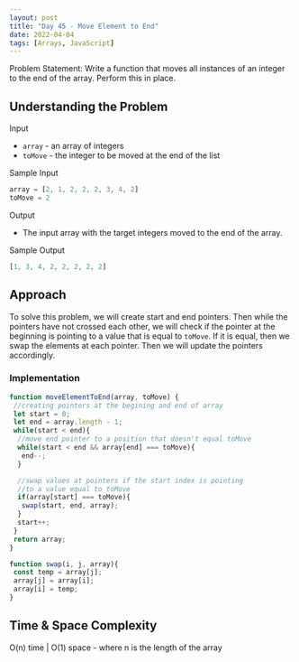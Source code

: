 ```yaml
---
layout: post
title: "Day 45 - Move Element to End"
date: 2022-04-04
tags: [Arrays, JavaScript]
---
```


Problem Statement: Write a function that moves all instances of an integer to the end of the array. Perform this in place.

## Understanding the Problem

Input

* `array` - an array of integers
* `toMove` - the integer to be moved at the end of the list

Sample Input

```js
array = [2, 1, 2, 2, 2, 3, 4, 2]
toMove = 2
```

Output

* The input array with the target integers moved to the end of the array.

Sample Output

```js
[1, 3, 4, 2, 2, 2, 2, 2] 
```

## Approach

To solve this problem, we will create start and end pointers. Then while the pointers have not crossed each other, we will check if the pointer at the beginning is pointing to a value that is equal to `toMove`. If it is equal, then we swap the elements at each pointer. Then we will update the pointers accordingly.

### Implementation

```js
function moveElementToEnd(array, toMove) {
 //creating pointers at the begining and end of array
 let start = 0;
 let end = array.length - 1;
 while(start < end){
  //move end pointer to a position that doesn't equal toMove
  while(start < end && array[end] === toMove){
   end--;
  }

  //swap values at pointers if the start index is pointing
  //to a value equal to toMove
  if(array[start] === toMove){
   swap(start, end, array);
  }
  start++;
 }
 return array;
}

function swap(i, j, array){
 const temp = array[j];
 array[j] = array[i];
 array[i] = temp;
}

```

## Time & Space Complexity

O(n) time | O(1) space - where n is the length of the array
